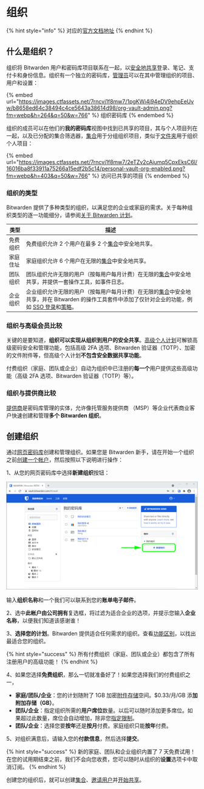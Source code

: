 # 组织

{% hint style="info" %}
对应的[官方文档地址](https://bitwarden.com/help/article/about-organizations/)
{% endhint %}

## 什么是组织？ <a href="#what-are-organizations" id="what-are-organizations"></a>

组织将 Bitwarden 用户和密码库项目联系在一起，以[安全地共享](sharing.md)登录、笔记、支付卡和身份信息。组织有一个独立的密码库，[管理员](user-types-and-access-control.md)可以在其中管理组织的项目、用户和设置：

{% embed url="https://images.ctfassets.net/7rncvj1f8mw7/1pgKWi4j94eDV9ehpEeUvw/b8658ed64c38494c4ce5643a38614d98/org-vault-admin.png?fm=webp&h=264&q=50&w=766" %}
组织密码库
{% endembed %}

组织的成员可以在他们的**我的密码库**视图中找到已共享的项目，其与个人项目列在一起，以及已分配的集合筛选器，[集合](collections.md)用于分组组织项目，类似于[文件夹](../your-vault/folders.md)用于组织个人项目：

{% embed url="https://images.ctfassets.net/7rncvj1f8mw7/2eTZv2cAjumq5CpxEksC6l/16016ba8f33911a75266a15edf2b5c14/personal-vault-org-enabled.png?fm=webp&h=403&q=50&w=766" %}
访问已共享的项目
{% endembed %}

### 组织的类型 <a href="#types-of-organizations" id="types-of-organizations"></a>

Bitwarden 提供了多种类型的组织，以满足您的企业或家庭的需求。关于每种组织类型的逐一功能细分，请参阅[关于 Bitwarden 计划](../plans-and-pricing/about-bitwarden-plans.md)。

| 类型   | 描述                                                                                                                                                                        |
| ---- | ------------------------------------------------------------------------------------------------------------------------------------------------------------------------- |
| 免费组织 | 免费组织允许 2 个用户在最多 2 个[集合](collections.md)中安全地共享。                                                                                                                            |
| 家庭住址 | 家庭组织允许 6 个用户在无限的[集合](collections.md)中安全地共享。                                                                                                                               |
| 团队组织 | 团队组织允许无限的用户（按每用户每月计费）在无限的[集合](collections.md)中安全地共享，并提供一套操作工具，如事件日志。                                                                                                      |
| 企业组织 | 企业组织允许无限的用户（按每用户每月计费）在无限的[集合](collections.md)中安全地共享，并在 Bitwarden 的操作工具套件中添加了仅针对企业的功能，例如 [SSO 登录](../login-with-sso/about-login-with-sso.md)和[策略](enterprise-policies.md)。 |

### 组织与高级会员比较 <a href="#comparing-organizations-with-premium" id="comparing-organizations-with-premium"></a>

关键的是要知道，**组织可以实现从组织到用户的安全共享**。[高级个人计划](../plans-and-pricing/about-bitwarden-plans.md#premium-individual)可解锁高级密码安全和管理功能，包括高级 2FA 选项、Bitwarden 验证器（TOTP）、加密的文件附件等，但高级个人计划**不包含安全数据共享功能**。

付费组织（家庭、团队或企业）自动为组织中已注册的**每一个**用户提供这些高级功能（高级 2FA 选项、Bitwarden 验证器（TOTP）等）。

### 组织与提供商比较 <a href="#comparing-organizations-with-providers" id="comparing-organizations-with-providers"></a>

[提供商](../provider-portal/provider-portal-overview.md)是密码库管理的实体，允许像托管服务提供商 （MSP）等企业代表商业客户快速创建和管理**多个 Bitwarden 组织**。

## 创建组织 <a href="#create-an-organization" id="create-an-organization"></a>

通过[网页密码库](../getting-started/get-started-with-the-web-vault.md)创建和管理组织。如果您是 Bitwarden 新手，请在开始一个组织之前[创建一个帐户](https://vault.bitwarden.com/#/register)，然后按照以下说明进行操作：

1、从您的网页密码库中选择**新建组织**按钮：

![选择新建组织](../.gitbook/assets/new-org-button-overlay.png)

输入**组织名称**和一个我们可以联系到您的**账单电子邮件**。

2、选中**此帐户由公司拥有**复选框，将过滤为适合企业的选项，并提示您输入**企业名称**，以便我们知道该感谢谁！

3、**选择您的计划**。Bitwarden 提供适合任何需求的组织。查看[功能区别](../plans-and-pricing/about-bitwarden-plans.md#ji-hua-bi-jiao)，以找出最适合您的组织。

{% hint style="success" %}
所有付费组织（家庭、团队或企业）都包含了所有注册用户的高级功能！
{% endhint %}

4、如果您选择**免费组织**，那么一切就准备好了！如果您选择我们的付费组织之一，

* **家庭/团队/企业**：您的计划随附了 1GB 加密[附件存储](../your-vault/file-attachments.md)空间。$0.33/月/GB 添**加附加存储（GB）**。
* **团队/企业**：指定组织所需的**用户席位**数量。以后可以随时添加更多席位。如果超过此数量，席位会自动增加，除非您[指定限制](user-management.md#set-a-seat-limit)。
* **团队/企业**：选择您要**按年**还是**按月**付费。家庭组织只能**按年**付费。

5、对组织满意后，请输入您的**付款信息**，然后选择**提交**。

{% hint style="success" %}
新的家庭、团队和企业组织内置了 7 天免费试用！在您的试用期结束之前，我们不会向您收费，您可以随时从组织的**设置**选项卡中取消订阅。
{% endhint %}

创建您的组织后，就可以创建[集合](collections.md)、[邀请用户](user-management.md)并[开始共享](sharing.md)。
